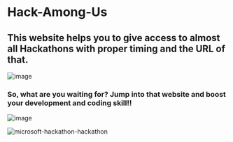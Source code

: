 # Hack-Among-Us
## This website helps you to give access to almost all Hackathons with proper timing and the URL of that.
![image](https://github.com/abhrajit2004/Hack-Among-Us/assets/116187246/d08d6510-66a6-4c98-be39-540edc6cb9e8)
### So, what are you waiting for? Jump into that website and boost your development and coding skill!!
![image](https://github.com/abhrajit2004/Hack-Among-Us/assets/116187246/f7c25d21-9d02-4bb2-9892-65cf46323c68)

![microsoft-hackathon-hackathon](https://github.com/abhrajit2004/Hack-Among-Us/assets/116187246/22a7e161-bd6c-4b34-93bd-c73e58ef4c47)
